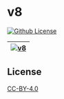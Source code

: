 # v8

[![Github License](https://img.shields.io/github/license/setetres/v8.svg)](https://github.com/setetres/v8/blob/master/LICENSE)

| [![v8](https://setetres.s3.amazonaws.com/setetres.st/img/share-v8.png?v=7&raw=true)](http://v8.setetres.st) |
| ----------------------------------------------------------------------------------------------------------- |

License
-------

[CC-BY-4.0]

[http://v8.setetres.st]: http://v8.setetres.st
[CC-BY-4.0]: http://creativecommons.org/licenses/by/4.0
